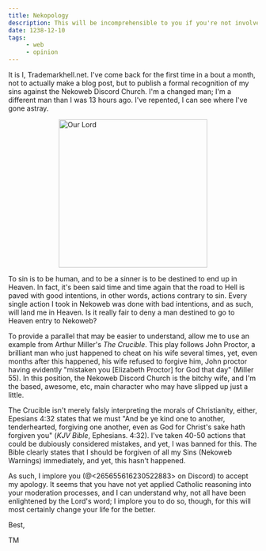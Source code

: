 ```yaml
---
title: Nekopology
description: This will be incomprehensible to you if you're not involved in the Nekoweb Discord shiposting division, and quite frankly, that's for the best. 
date: 1238-12-10
tags: 
     - web
     - opinion
---
```


It is I, Trademarkhell.net. I've come back for the first time in a bout a month, not to actually make a blog post, but to publish a formal recognition of my sins against the Nekoweb Discord Church. I'm a changed man; I'm a different man than I was 13 hours ago. I've repented, I can see where I've gone astray.

<img src="/img/allah.webp" alt=" Our Lord" height="300px"  style="display: block; margin: 0 auto"/> 

To sin is to be human, and to be a sinner is to be destined to end up in Heaven. In fact, it's been said time and time again that the road to Hell is paved with good intentions, in other words, actions contrary to sin. Every single action I took in Nekoweb was done with bad intentions, and as such, will land me in Heaven. Is it really fair to deny a man destined to go to Heaven entry to Nekoweb?

To provide a parallel that may be easier to understand, allow me to use an example from Arthur Miller's *The Crucible*. This play follows John Proctor, a brilliant man who just happened to cheat on his wife several times, yet, even months after this happened, his wife refused to forgive him, John proctor having evidently "mistaken you [Elizabeth Proctor] for God that day" (Miller 55). In this position, the Nekoweb Discord Church is the bitchy wife, and I'm the based, awesome, etc, main character who may have slipped up just a little.

The Crucible isn't merely falsly interpreting the morals of Christianity, either, Epesians 4:32 states that we must "And be ye kind one to another, tenderhearted, forgiving one another, even as God for Christ's sake hath forgiven you" (*KJV Bible*, Ephesians. 4:32). I've taken 40-50 actions that could be dubiously considered mistakes, and yet, I was banned for this. The Bible clearly states that I should be forgiven of all my Sins (Nekoweb Warnings) immediately, and yet, this hasn't happened.

As such, I implore you (@<265655616230522883> on Discord) to accept my apology. It seems that you have not yet applied Catholic reasoning into your moderation processes, and I can understand why, not all have been enlightened by the Lord's word; I implore you to do so, though, for this will most certainly change your life for the better.

Best,

TM

